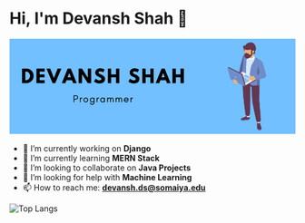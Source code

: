 # Hi, I'm Devansh Shah 👋
![Intro](img.png)

- 🔭 I’m currently working on **Django**
- 🌱 I’m currently learning **MERN Stack**
- 👯 I’m looking to collaborate on **Java Projects**
- 🤔 I’m looking for help with **Machine Learning**
- 📫 How to reach me: **devansh.ds@somaiya.edu**


![Top Langs](https://github-readme-stats.vercel.app/api/top-langs/?username=devansh2805&theme=tokyonight&show_icons=true&layout=compact)
